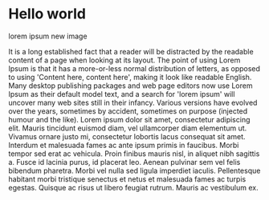 # Hello world

lorem ipsum
new image

It is a long established fact that a reader will be distracted by the readable content of a page when looking at its layout. The point of using Lorem Ipsum is that it has a more-or-less normal distribution of letters, as opposed to using 'Content here, content here', making it look like readable English. Many desktop publishing packages and web page editors now use Lorem Ipsum as their default model text, and a search for 'lorem ipsum' will uncover many web sites still in their infancy. Various versions have evolved over the years, sometimes by accident, sometimes on purpose (injected humour and the like).
Lorem ipsum dolor sit amet, consectetur adipiscing elit. Mauris tincidunt euismod diam, vel ullamcorper diam elementum ut. Vivamus ornare justo mi, consectetur lobortis lacus consequat sit amet. Interdum et malesuada fames ac ante ipsum primis in faucibus. Morbi tempor sed erat ac vehicula. Proin finibus mauris nisl, in aliquet nibh sagittis a. Fusce id lacinia purus, id placerat leo. Aenean pulvinar sem vel felis bibendum pharetra. Morbi vel nulla sed ligula imperdiet iaculis. Pellentesque habitant morbi tristique senectus et netus et malesuada fames ac turpis egestas. Quisque ac risus ut libero feugiat rutrum. Mauris ac vestibulum ex.
